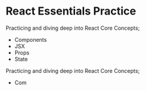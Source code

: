 # React Essentials Practice

Practicing and diving deep into React Core Concepts; 
- Components
- JSX
- Props
- State

Practicing and diving deep into React Core Concepts; 
- Com